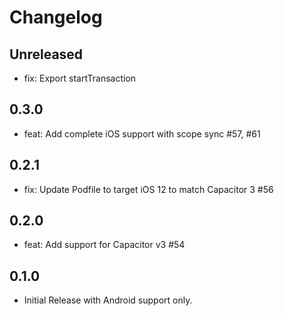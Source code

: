 # Changelog

## Unreleased

- fix: Export startTransaction

## 0.3.0

- feat: Add complete iOS support with scope sync #57, #61

## 0.2.1

- fix: Update Podfile to target iOS 12 to match Capacitor 3 #56

## 0.2.0

- feat: Add support for Capacitor v3 #54

## 0.1.0

- Initial Release with Android support only.

